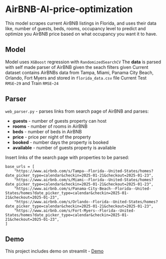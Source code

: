 # AirBNB-AI-price-optimization
This model scrapes current AirBNB listings in Florida, and uses their data like, number of guests, beds, rooms, occupancy level to predict and optimize you AirBNB price based on what occupancy you want it to have.

## Model
Model uses ```XGBoost``` regression with ```RandomizedSearchCV```
The **data** is parsed with self made parser of AirBNB given the seach filters given
Current dataset contains AirBNBs data from Tampa, Miami, Panama City Beach, Orlando, Fort Myers and stored in ```florida_data.csv``` file
Current Test ```RMSE~29``` and Train ```RMSE~24``` 
## Parser
```web_parser.py``` - parses links from search page of AirBNB and parses:
- **guests** - number of guests property can host
- **rooms** - number of rooms in AirBNB
- **beds** - number of beds in AirBNB
- **price** - price per night of the property
- **booked** - number days the property is booked
- **available** - number of guests property is available

Insert links of the search page with properties to be parsed:
```
base_urls = [
    "https://www.airbnb.com/s/Tampa--Florida--United-States/homes?date_picker_type=calendar&checkin=2025-01-21&checkout=2025-01-23",
    "https://www.airbnb.com/s/Miami--Florida--United-States/homes?date_picker_type=calendar&checkin=2025-01-21&checkout=2025-01-23",
    "https://www.airbnb.com/s/Panama-City-Beach--Florida--United-States/homes?date_picker_type=calendar&checkin=2025-01-21&checkout=2025-01-23",
    "https://www.airbnb.com/s/Orlando--Florida--United-States/homes?date_picker_type=calendar&checkin=2025-01-21&checkout=2025-01-23",
    "https://www.airbnb.com/s/Fort-Myers--Florida--United-States/homes?date_picker_type=calendar&checkin=2025-01-21&checkout=2025-01-23",
]
```

## Demo

This project includes demo on streamlit - <a target=”_blank” href="https://airbnbai.streamlit.app">Demo</a>